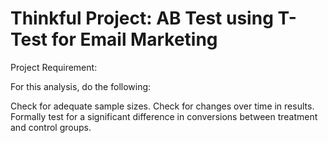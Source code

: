 # Thinkful Project: AB Test using T-Test for Email Marketing

Project Requirement: 

For this analysis, do the following:

Check for adequate sample sizes.
Check for changes over time in results.
Formally test for a significant difference in conversions between treatment and control groups.
